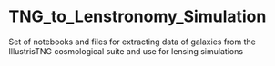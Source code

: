 # TNG_to_Lenstronomy_Simulation
Set of notebooks and files for extracting data of galaxies from the IllustrisTNG cosmological suite and use for lensing simulations
